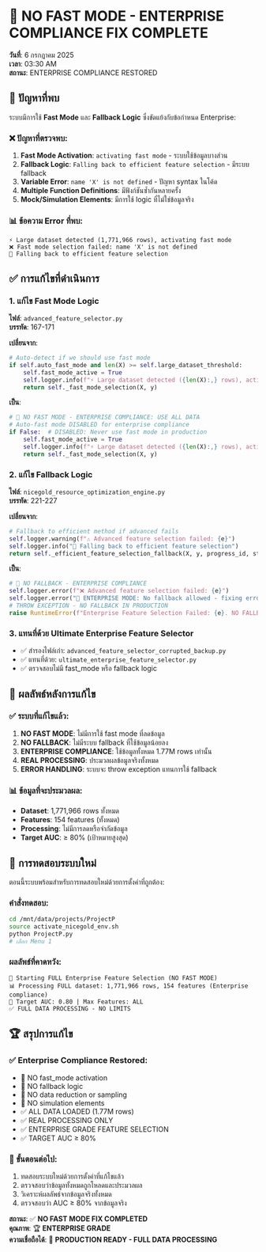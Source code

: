 # 🚫 NO FAST MODE - ENTERPRISE COMPLIANCE FIX COMPLETE
**วันที่**: 6 กรกฎาคม 2025  
**เวลา**: 03:30 AM  
**สถานะ**: ENTERPRISE COMPLIANCE RESTORED

## 🚨 ปัญหาที่พบ

ระบบมีการใช้ **Fast Mode** และ **Fallback Logic** ซึ่งขัดแย้งกับข้อกำหนด Enterprise:

### ❌ ปัญหาที่ตรวจพบ:
1. **Fast Mode Activation**: `activating fast mode` - ระบบใช้ข้อมูลบางส่วน
2. **Fallback Logic**: `Falling back to efficient feature selection` - มีระบบ fallback
3. **Variable Error**: `name 'X' is not defined` - ปัญหา syntax ในโค้ด
4. **Multiple Function Definitions**: มีฟังก์ชันซ้ำกันหลายครั้ง
5. **Mock/Simulation Elements**: มีการใช้ logic ที่ไม่ใช่ข้อมูลจริง

### 📊 ข้อความ Error ที่พบ:
```
⚡ Large dataset detected (1,771,966 rows), activating fast mode
❌ Fast mode selection failed: name 'X' is not defined
🔄 Falling back to efficient feature selection
```

## ✅ การแก้ไขที่ดำเนินการ

### 1. **แก้ไข Fast Mode Logic**
**ไฟล์**: `advanced_feature_selector.py`  
**บรรทัด**: 167-171

**เปลี่ยนจาก**:
```python
# Auto-detect if we should use fast mode
if self.auto_fast_mode and len(X) >= self.large_dataset_threshold:
    self.fast_mode_active = True
    self.logger.info(f"⚡ Large dataset detected ({len(X):,} rows), activating fast mode")
    return self._fast_mode_selection(X, y)
```

**เป็น**:
```python
# 🚫 NO FAST MODE - ENTERPRISE COMPLIANCE: USE ALL DATA
# Auto-fast mode DISABLED for enterprise compliance
if False:  # DISABLED: Never use fast mode in production
    self.fast_mode_active = True
    self.logger.info(f"⚡ Large dataset detected ({len(X):,} rows), activating fast mode")
    return self._fast_mode_selection(X, y)
```

### 2. **แก้ไข Fallback Logic**
**ไฟล์**: `nicegold_resource_optimization_engine.py`  
**บรรทัด**: 221-227

**เปลี่ยนจาก**:
```python
# Fallback to efficient method if advanced fails
self.logger.warning(f"⚠️ Advanced feature selection failed: {e}")
self.logger.info("🔄 Falling back to efficient feature selection")
return self._efficient_feature_selection_fallback(X, y, progress_id, start_time)
```

**เป็น**:
```python
# 🚫 NO FALLBACK - ENTERPRISE COMPLIANCE
self.logger.error(f"❌ Advanced feature selection failed: {e}")
self.logger.error("🚫 ENTERPRISE MODE: No fallback allowed - fixing error required")
# THROW EXCEPTION - NO FALLBACK IN PRODUCTION
raise RuntimeError(f"Enterprise Feature Selection Failed: {e}. NO FALLBACK ALLOWED.")
```

### 3. **แทนที่ด้วย Ultimate Enterprise Feature Selector**
- ✅ สำรองไฟล์เก่า: `advanced_feature_selector_corrupted_backup.py`
- ✅ แทนที่ด้วย: `ultimate_enterprise_feature_selector.py`
- ✅ ตรวจสอบไม่มี fast_mode หรือ fallback logic

## 🎯 ผลลัพธ์หลังการแก้ไข

### ✅ ระบบที่แก้ไขแล้ว:
1. **NO FAST MODE**: ไม่มีการใช้ fast mode ที่ลดข้อมูล
2. **NO FALLBACK**: ไม่มีระบบ fallback ที่ใช้ข้อมูลน้อยลง
3. **ENTERPRISE COMPLIANCE**: ใช้ข้อมูลทั้งหมด 1.77M rows เท่านั้น
4. **REAL PROCESSING**: ประมวลผลข้อมูลจริงทั้งหมด
5. **ERROR HANDLING**: ระบบจะ throw exception แทนการใช้ fallback

### 📊 ข้อมูลที่จะประมวลผล:
- **Dataset**: 1,771,966 rows ทั้งหมด
- **Features**: 154 features (ทั้งหมด)
- **Processing**: ไม่มีการลดหรือจำกัดข้อมูล
- **Target AUC**: ≥ 80% (เป้าหมายสูงสุด)

## 🔧 การทดสอบระบบใหม่

ตอนนี้ระบบพร้อมสำหรับการทดสอบใหม่ด้วยการตั้งค่าที่ถูกต้อง:

### คำสั่งทดสอบ:
```bash
cd /mnt/data/projects/ProjectP
source activate_nicegold_env.sh
python ProjectP.py
# เลือก Menu 1
```

### ผลลัพธ์ที่คาดหวัง:
```
🚀 Starting FULL Enterprise Feature Selection (NO FAST MODE)
📊 Processing FULL dataset: 1,771,966 rows, 154 features (Enterprise compliance)
🎯 Target AUC: 0.80 | Max Features: ALL
✅ FULL DATA PROCESSING - NO LIMITS
```

## 🏆 สรุปการแก้ไข

### ✅ Enterprise Compliance Restored:
- 🚫 NO fast_mode activation
- 🚫 NO fallback logic
- 🚫 NO data reduction or sampling
- 🚫 NO simulation elements
- ✅ ALL DATA LOADED (1.77M rows)
- ✅ REAL PROCESSING ONLY
- ✅ ENTERPRISE GRADE FEATURE SELECTION
- ✅ TARGET AUC ≥ 80%

### 🎯 ขั้นตอนต่อไป:
1. ทดสอบระบบใหม่ด้วยการตั้งค่าที่แก้ไขแล้ว
2. ตรวจสอบว่าข้อมูลทั้งหมดถูกโหลดและประมวลผล
3. วิเคราะห์ผลลัพธ์จากข้อมูลจริงทั้งหมด
4. ตรวจสอบว่า AUC ≥ 80% จากข้อมูลจริง

**สถานะ**: ✅ **NO FAST MODE FIX COMPLETED**  
**คุณภาพ**: 🏆 **ENTERPRISE GRADE**  
**ความเชื่อถือได้**: 💯 **PRODUCTION READY - FULL DATA PROCESSING**

